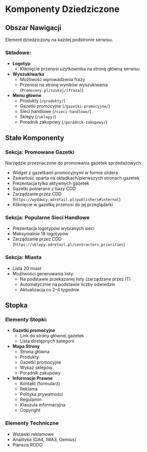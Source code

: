# Komponenty Dziedziczone

## Obszar Nawigacji
Element dziedziczony na każdej podstronie serwisu.

### Składowe:
- **Logotyp**
  - Kliknięcie przenosi użytkownika na stronę główną serwisu
- **Wyszukiwarka**
  - Możliwość wprowadzenia frazy
  - Przenosi na stronę wyników wyszukiwania (`Promoceny.pl/szukaj/[fraza]`)
- **Menu główne**
  - Produkty (`/produkty/`)
  - Gazetki promocyjne (`/gazetki-promocyjne/`)
  - Sieci handlowe (`/sieci-handlowe/`)
  - Sklepy (`/sklepy/`)
  - Poradnik zakupowy (`/poradnik-zakupowy/`)

## Stałe Komponenty

### Sekcja: Promowane Gazetki
Narzędzie przeznaczone do promowania gazetek sprzedażowych:
- Widget z gazetkami promocyjnymi w formie slidera
- Zawartość oparta na okładkach/pierwszych stronach gazetek
- Prezentacja tylko aktywnych gazetek
- Gazetki pobierane z bazy CDD
- Zarządzanie przez CDD (`https://wydawcy.adretail.pl/publishers#internal`)
- Kliknięcie w gazetkę przenosi do jej przeglądarki

### Sekcja: Popularne Sieci Handlowe
- Prezentacja logotypów wybranych sieci
- Maksymalnie 18 logotypów
- Zarządzanie przez CDD (`https://sklepy.adretail.pl/contractors_priorities`)

### Sekcja: Miasta
- Lista 20 miast
- Możliwości generowania listy:
  - Na podstawie przekazanej listy (zarządzane przez IT)
  - Automatycznie na podstawie liczby odwiedzin
  - Aktualizacja co 2-4 tygodnie

## Stopka

### Elementy Stopki:
- **Gazetki promocyjne**
  - Link do strony głównej gazetek
  - Lista dostępnych kategorii
- **Mapa Strony**
  - Strona główna
  - Produkty
  - Gazetki promocyjne
  - Wykaz sklepów
  - Poradnik zakupowy
- **Informacje Prawne**
  - Kontakt (formularz)
  - Reklama
  - Polityka prywatności
  - Regulamin
  - Klauzula informacyjna
  - Copyright

### Elementy Techniczne
- Wstawki reklamowe
- Analityka (GA4, IWA3, Gemius)
- Plansza RODO 